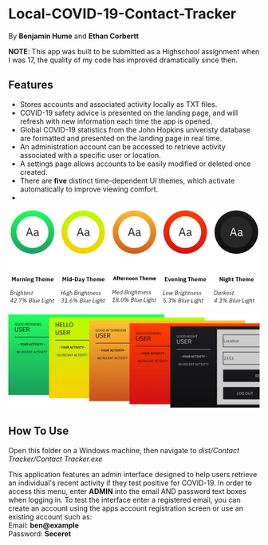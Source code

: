 # Local-COVID-19-Contact-Tracker
By **Benjamin Hume** and **Ethan Corbertt**

**NOTE**: This app was built to be submitted as a Highschool assignment when I was 17, the quality of my code has improved dramatically since then.

## Features

- Stores accounts and associated activity locally as TXT files.
- COVID-19 safety advice is presented on the landing page, and will refresh with new information each time the app is opened.
- Global COVID-19 statistics from the John Hopkins univeristy database are formatted and presented on the landing page in real time.
- An administration account can be accessed to retrieve activity associated with a specific user or location.
- A settings page allows accounts to be easily modified or deleted once created.
- There are **five** distinct time-dependent UI themes, which activate automatically to improve viewing comfort.
- 
![Demonstration of contact tracker colour themes.](https://github.com/Ben-G-Man/Local-COVID-19-Contact-Tracker/blob/main/images/example_images/themeShowcase.png)

![Screenshots of contact tracker at different times of day.](https://github.com/Ben-G-Man/Local-COVID-19-Contact-Tracker/blob/main/images/example_images/themeShowcase2.png)

## How To Use

Open this folder on a Windows machine, then navigate to *dist/Contact Tracker/Contact Tracker.exe*

This application features an admin interface designed to help users retrieve an individual's recent activity if they test positive for COVID-19.
In order to access this menu, enter **ADMIN** into the email AND password text boxes when logging in. To test the interface enter a registered email, you can create an account using the apps account registration screen
or use an existing account such as:                                                                         
Email: **ben@example**                                                                             
Password: **Seceret**                                                                               
